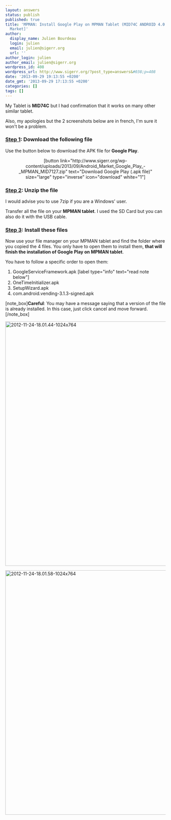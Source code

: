 ```yaml
---
layout: answers
status: publish
published: true
title: 'MPMAN: Install Google Play on MPMAN Tablet (MID74C ANDROID 4.0 ICS ) [ex-Android
  Market]'
author:
  display_name: Julien Bourdeau
  login: julien
  email: julien@sigerr.org
  url: ''
author_login: julien
author_email: julien@sigerr.org
wordpress_id: 408
wordpress_url: http://www.sigerr.org/?post_type=answers&#038;p=408
date: '2013-09-29 19:13:55 +0200'
date_gmt: '2013-09-29 17:13:55 +0200'
categories: []
tags: []
---
```

<p>My Tablet is <strong>MID74C</strong> but I had confirmation that it works on many other similar tablet.</p>
<p>Also, my apologies but the 2 screenshots below are in french, I'm sure it won't be a problem.</p>
<h3><span style="text-decoration: underline;">Step 1</span>: Download the following file</h3>
<p>Use the button below to download the APK file for <strong>Google Play</strong>.</p>
<p style="text-align: center;">[button link="http://www.sigerr.org/wp-content/uploads/2013/09/Android_Market_Google_Play_-_MPMAN_MID7127.zip" text="Download Google Play (.apk file)" size="large" type="inverse" icon="download" white="1"]</p>
<h3><span style="text-decoration: underline;">Step 2</span>: Unzip the file</h3>
<p>I would advise you to use 7zip if you are a Windows' user.</p>
<p>Transfer all the file on your <strong>MPMAN tablet</strong>. I used the SD Card but you can also do it with the USB cable.</p>
<h3><span style="text-decoration: underline;">Step 3</span>: Install these files</h3>
<p>Now use your file manager on your MPMAN tablet and find the folder where you copied the 4 files. You only have to open them to install them, <strong>that will finish the installation of Google Play on MPMAN tablet</strong>.</p>
<p>You have to follow a specific order to open them:</p>
<ol>
<li>GoogleServiceFramework.apk [label type="info" text="read note below"]</li>
<li>OneTimeInitializer.apk</li>
<li>SetupWizard.apk</li>
<li>com.android.vending-3.1.3-signed.apk</li>
</ol>
<p>[note_box]<strong>Careful</strong>: You may have a message saying that a version of the file is already installed. In this case, just click cancel and move forward.[/note_box]</p>
<p><img class="aligncenter size-full wp-image-415" alt="2012-11-24-18.01.44-1024x764" src="http://www.sigerr.org/wp-content/uploads/2013/09/2012-11-24-18.01.44-1024x764.jpg" width="1024" height="764" /></p>
<p><img class="alignleft size-full wp-image-416" alt="2012-11-24-18.01.58-1024x764" src="http://www.sigerr.org/wp-content/uploads/2013/09/2012-11-24-18.01.58-1024x764.jpg" width="1024" height="764" /></p>
<p>&nbsp;</p>
<p>&nbsp;</p>
